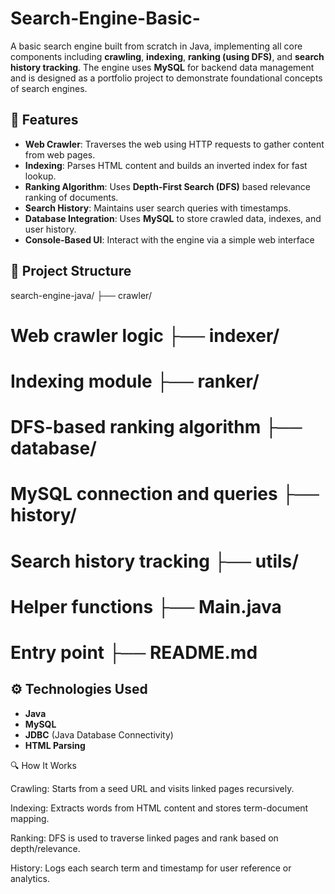 # Search-Engine-Basic-

A basic search engine built from scratch in Java, implementing all core components including **crawling**, **indexing**, **ranking (using DFS)**, and **search history tracking**. The engine uses **MySQL** for backend data management and is designed as a portfolio project to demonstrate foundational concepts of search engines.

## 🚀 Features

- **Web Crawler**: Traverses the web using HTTP requests to gather content from web pages.
- **Indexing**: Parses HTML content and builds an inverted index for fast lookup.
- **Ranking Algorithm**: Uses **Depth-First Search (DFS)** based relevance ranking of documents.
- **Search History**: Maintains user search queries with timestamps.
- **Database Integration**: Uses **MySQL** to store crawled data, indexes, and user history.
- **Console-Based UI**: Interact with the engine via a simple web interface

## 📁 Project Structure

search-engine-java/ ├── crawler/ 
# Web crawler logic ├── indexer/  
# Indexing module ├── ranker/   
# DFS-based ranking algorithm ├── database/
# MySQL connection and queries ├── history/   
# Search history tracking ├── utils/
# Helper functions ├── Main.java    
# Entry point ├── README.md

## ⚙️ Technologies Used

- **Java**
- **MySQL**
- **JDBC** (Java Database Connectivity)
- **HTML Parsing**
  
🔍 How It Works

Crawling: Starts from a seed URL and visits linked pages recursively.

Indexing: Extracts words from HTML content and stores term-document mapping.

Ranking: DFS is used to traverse linked pages and rank based on depth/relevance.

History: Logs each search term and timestamp for user reference or analytics.
